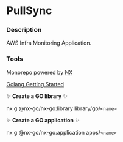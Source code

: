 # PullSync

### Description
AWS Infra Monitoring Application.

### Tools
Monorepo powered by [NX](https://nx.dev/)

[Golang Getting Started](https://github.com/nx-go/nx-go)


✨ **Create a GO library** ✨

nx g @nx-go/nx-go:library library/go/`<name>`



✨ **Create a GO application** ✨

nx g @nx-go/nx-go:application apps/`<name>`